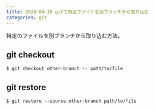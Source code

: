 ```yaml
---
title: 2024-04-10 gitで特定ファイルを別ブランチから取り込む
categories: git
---
```


特定のファイルを別ブランチから取り込む方法。

## git checkout

```console
$ git checkout other-branch -- path/to/file
```

## git restore

```console
$ git restore --source other-branch path/to/file
```
